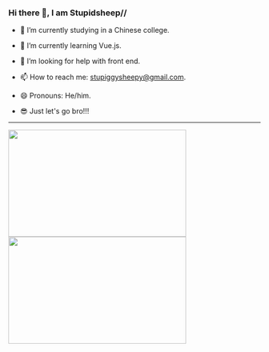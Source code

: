 ### Hi there 👋, I am Stupidsheep//

- 🔭 I’m currently studying in a Chinese college.

- 🌱 I’m currently learning Vue.js.

- 🤔 I’m looking for help with front end.

- 📫 How to reach me: stupiggysheepy@gmail.com.

- 😄 Pronouns: He/him.

- 😎 Just let's go bro!!!

---

<img src="https://github-readme0stats-xi.vercel.app/api?username=stupidsheepy&count_private=true&theme=tokyonight" width="355px" height="214px"/><img src="https://github-readme0stats-xi.vercel.app/api/wakatime?username=stupidsheep&layout=compact&theme=tokyonight&langs_count=10" width="355px" height="214px"/> 
